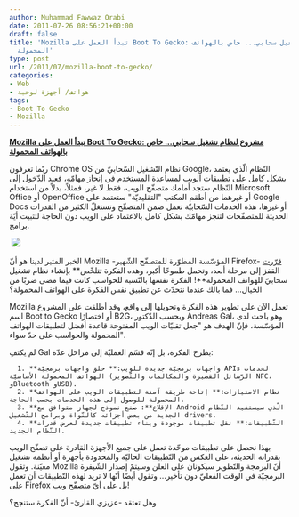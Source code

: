 ```yaml
---
author: Muhammad Fawwaz Orabi
date: 2011-07-26 08:56:21+00:00
draft: false
title: 'Mozilla تبدأ العمل على Boot To Gecko: مشروع لنظام تشغيل سحابي... خاص بالهواتف
  المحمولة'
type: post
url: /2011/07/mozilla-boot-to-gecko/
categories:
- Web
- هواتف/ أجهزة لوحية
tags:
- Boot To Gecko
- Mozilla
---
```


[**Mozilla تبدأ العمل على Boot To Gecko: مشروع لنظام تشغيل سحابي... خاص بالهواتف المحمولة**](https://www.it-scoop.com/2011/07/mozilla-boot-to-gecko/)




ربّما تعرفون Chrome OS نظام التّشغيل السّحابيّ من Google، النّظام الّذي يعتمد بشكل كامل على تطبيقات الويب لمساعدة المستخدم في إنجاز مهامّه، فعند الدّخول إلى النّظام ستجد أمامك متصفّح الويب، فقط لا غير، فمثلاً، بدلاً من استخدام Microsoft Office أو OpenOffice أو غيرهما من أطقم المكتب "التقليديّة" ستعتمد على Google Docs أو غيرها، هذه الخدمات السّحابيّة تعمل ضمن المتصفّح وتستغلّ الكثير من القدرات الحديثة للمتصفّحات لتنجز مهامّك بشكل كامل بالاعتماد على الويب دون الحاجة لتثبيت أيّة برامج.




 [![](https://www.it-scoop.com/wp-content/uploads/2011/07/mozilla-boot-to-gecko.jpg)
](https://www.it-scoop.com/2011/07/mozilla-boot-to-gecko/)




الخبر المثير لدينا هو أنّ Mozilla -المؤسّسة المطوّرة للمتصفّح الشّهير Firefox- [قرّرت](https://wiki.mozilla.org/B2G) القفز إلى مرحلة أبعد، وتحمل طموحًا أكبر، وهذه الفكرة تتلخّص** بإنشاء نظام تشغيل سحابيّ للهواتف المحمولة**! الفكرة نفسها بالنّسبة للحواسب كانت فيما مضى ضربًا من الخيال... فما بالك عندما نتحدّث عن تطبيق نفس الفكرة على الهواتف المحمولة؟




Mozilla تعمل الآن على تطوير هذه الفكرة وتحويلها إلى واقع، وقد أطلقت على المشروع اسم Boot to Gecko أو اختصارًا B2G، وبحسب الدّكتور Andreas Gal، وهو باحث لدى المؤسّسة، فإنّ الهدف هو "جعل تقنيّات الويب المفتوحة قاعدة أفضل لتطبيقات الهواتف المحمولة والحواسب على حدّ سواء".




لم يكتفِ Gal بطرح الفكرة، بل إنّه قسّم العمليّة إلى مراحل عدّة:






	  1. **واجهات برمجيّة جديدة للويب:** خلق واجهات برمجيّة APIs لخدمات الهواتف المحمولة الأساسيّة (الرّسائل القصيرة والمكالمات والتّصوير NFC، وBluetooth وUSB).
	  2. **نظام الامتيازات:** إتاحة طريقة آمنة لتطبيقات الويب على الهواتف المحمولة للوصول إلى هذه الخدمات بحسب الحاجة.
	  3. **الإقلاع**: صنع نموذج لجهاز متوافق مع Android الّذي سيستفيد النّظام الجديد من بعض أجزائه كالنّواة وبرامج التّشغيل drivers.
	  4. **التّطبيقات:** نقل تطبيقات موجودة وبناء تطبيقات جديدة لعرض قدرات النّظام الجديد.



بهذا نحصل على تطبيقات موحّدة تعمل على جميع الأجهزة القادرة على تصفّح الويب بقدراته الحديثة، على العكس من التّطبيقات الحاليّة والمحدودة بأجهزة أو أنظمة تشغيل معيّنة. وتقول Mozilla أنّ البرمجة والتّطوير سيكونان على العلن وسيتمّ إصدار الشّيفرة البرمجيّة في الوقت الفعليّ دون تأخير... وتقول أيضًا أنّها لا تريد لهذه التّطبيقات أن تعمل على Firefox بل على أيّ متصفّح ويب!




وهل تعتقد -عزيزي القارئ- أنّ الفكرة ستنجح؟
